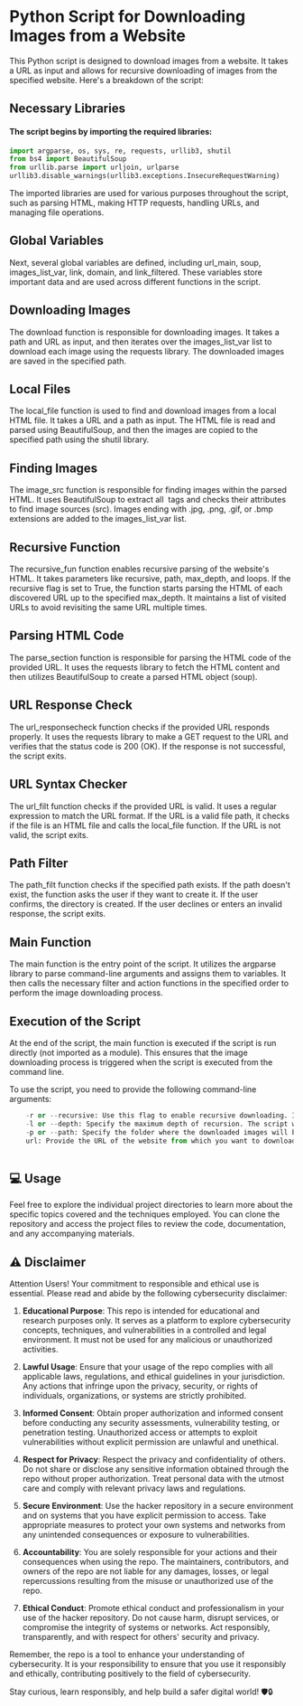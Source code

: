 # Python Script for Downloading Images from a Website

This Python script is designed to download images from a website. It takes a URL as input and allows for recursive downloading of images from the specified website. Here's a breakdown of the script:

## Necessary Libraries
 
 #### The script begins by importing the required libraries:
``` python
import argparse, os, sys, re, requests, urllib3, shutil
from bs4 import BeautifulSoup
from urllib.parse import urljoin, urlparse
urllib3.disable_warnings(urllib3.exceptions.InsecureRequestWarning)
```
The imported libraries are used for various purposes throughout the script, such as parsing HTML, making HTTP requests, handling URLs, and managing file operations.

## Global Variables

Next, several global variables are defined, including url_main, soup, images_list_var, link, domain, and link_filtered. These variables store important data and are used across different functions in the script.

## Downloading Images

The download function is responsible for downloading images. It takes a path and URL as input, and then iterates over the images_list_var list to download each image using the requests library. The downloaded images are saved in the specified path.

## Local Files

The local_file function is used to find and download images from a local HTML file. It takes a URL and a path as input. The HTML file is read and parsed using BeautifulSoup, and then the images are copied to the specified path using the shutil library.

## Finding Images

The image_src function is responsible for finding images within the parsed HTML. It uses BeautifulSoup to extract all <img> tags and checks their attributes to find image sources (src). Images ending with .jpg, .png, .gif, or .bmp extensions are added to the images_list_var list.

## Recursive Function

The recursive_fun function enables recursive parsing of the website's HTML. It takes parameters like recursive, path, max_depth, and loops. If the recursive flag is set to True, the function starts parsing the HTML of each discovered URL up to the specified max_depth. It maintains a list of visited URLs to avoid revisiting the same URL multiple times.

## Parsing HTML Code

The parse_section function is responsible for parsing the HTML code of the provided URL. It uses the requests library to fetch the HTML content and then utilizes BeautifulSoup to create a parsed HTML object (soup).

## URL Response Check

The url_responsecheck function checks if the provided URL responds properly. It uses the requests library to make a GET request to the URL and verifies that the status code is 200 (OK). If the response is not successful, the script exits.

## URL Syntax Checker

The url_filt function checks if the provided URL is valid. It uses a regular expression to match the URL format. If the URL is a valid file path, it checks if the file is an HTML file and calls the local_file function. If the URL is not valid, the script exits.

## Path Filter

The path_filt function checks if the specified path exists. If the path doesn't exist, the function asks the user if they want to create it. If the user confirms, the directory is created. If the user declines or enters an invalid response, the script exits.

## Main Function

The main function is the entry point of the script. It utilizes the argparse library to parse command-line arguments and assigns them to variables. It then calls the necessary filter and action functions in the specified order to perform the image downloading process.

## Execution of the Script

At the end of the script, the main function is executed if the script is run directly (not imported as a module). This ensures that the image downloading process is triggered when the script is executed from the command line.

To use the script, you need to provide the following command-line arguments:

```python
    -r or --recursive: Use this flag to enable recursive downloading. If not specified, only images from the provided URL will be downloaded.
    -l or --depth: Specify the maximum depth of recursion. The script will follow links up to the specified depth while performing recursive downloading. The default value is 5, and the available choices are 1, 2, 3, 4, and 5.
    -p or --path: Specify the folder where the downloaded images will be saved. Provide the absolute path to the folder. The default path is "./data/".
    url: Provide the URL of the website from which you want to download images.
    
```

## 💻 Usage

Feel free to explore the individual project directories to learn more about the specific topics covered and the techniques employed. You can clone the repository and access the project files to review the code, documentation, and any accompanying materials.

## ⚠️ Disclaimer

Attention Users! Your commitment to responsible and ethical use is essential. Please read and abide by the following cybersecurity disclaimer:

1. **Educational Purpose**: This repo is intended for educational and research purposes only. It serves as a platform to explore cybersecurity concepts, techniques, and vulnerabilities in a controlled and legal environment. It must not be used for any malicious or unauthorized activities.

2. **Lawful Usage**: Ensure that your usage of the repo complies with all applicable laws, regulations, and ethical guidelines in your jurisdiction. Any actions that infringe upon the privacy, security, or rights of individuals, organizations, or systems are strictly prohibited.

3. **Informed Consent**: Obtain proper authorization and informed consent before conducting any security assessments, vulnerability testing, or penetration testing. Unauthorized access or attempts to exploit vulnerabilities without explicit permission are unlawful and unethical.

4. **Respect for Privacy**: Respect the privacy and confidentiality of others. Do not share or disclose any sensitive information obtained through the repo without proper authorization. Treat personal data with the utmost care and comply with relevant privacy laws and regulations.

5. **Secure Environment**: Use the hacker repository in a secure environment and on systems that you have explicit permission to access. Take appropriate measures to protect your own systems and networks from any unintended consequences or exposure to vulnerabilities.

6. **Accountability**: You are solely responsible for your actions and their consequences when using the repo. The maintainers, contributors, and owners of the repo are not liable for any damages, losses, or legal repercussions resulting from the misuse or unauthorized use of the repo.

7. **Ethical Conduct**: Promote ethical conduct and professionalism in your use of the hacker repository. Do not cause harm, disrupt services, or compromise the integrity of systems or networks. Act responsibly, transparently, and with respect for others' security and privacy.

Remember, the repo is a tool to enhance your understanding of cybersecurity. It is your responsibility to ensure that you use it responsibly and ethically, contributing positively to the field of cybersecurity.

Stay curious, learn responsibly, and help build a safer digital world! 🛡️🔒
